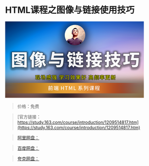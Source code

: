 # HTML课程之图像与链接使用技巧

![img](../../../assets/study163/free/4627204530e048a28453cf2d4a1ed2f9.png)

> 价格：免费

> [官方链接：https://study.163.com/course/introduction/1209514817.htm](https://study.163.com/course/introduction/1209514817.htm)

> [阿里网盘：]()

> [百度网盘：]()

> [夸克网盘：]()
